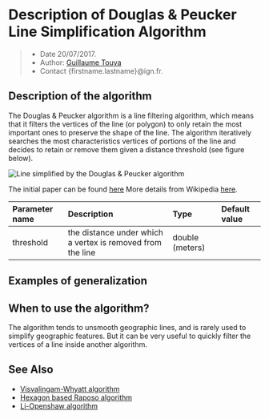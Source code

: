 # Description of Douglas & Peucker Line Simplification Algorithm

> - Date 20/07/2017.
> - Author: [Guillaume Touya][1]
> - Contact {firstname.lastname}@ign.fr.



Description of the algorithm
-------------

The Douglas & Peucker algorithm is a line filtering algorithm, which means that it filters the vertices of the line (or polygon) to only retain the most important ones to preserve the shape of the line.
The algorithm iteratively searches the most characteristics vertices of portions of the line and decides to retain or remove them given a distance threshold (see figure below).

![Line simplified by the Douglas & Peucker algorithm](/images/Douglas-Peucker_animated.gif)

The initial paper can be found [here][5]
More details from Wikipedia [here][6].

| Parameter name        | Description         				| Type 							| Default value			|
|:----------------------|:----------------------------------|:------------------------------|:--------------------------------------------------|
| threshold    | the distance under which a vertex is removed from the line 	| double (meters) 			| 								|


Examples of generalization
-------------


When to use the algorithm?
-------------
The algorithm tends to unsmooth geographic lines, and is rarely used to simplify geographic features. But it can be very useful to quickly filter the vertices of a line inside another algorithm.


See Also
-------------
- [Visvalingam-Whyatt algorithm][2]
- [Hexagon based Raposo algorithm][3]
- [Li-Openshaw algorithm][4]


[1]: http://recherche.ign.fr/labos/cogit/english/cv.php?prenom=&nom=Touya
[2]: /algorithms/line/visvalingam.md
[3]: /algorithms/line/raposo.md
[4]: /algorithms/line/li_openshaw.md
[5]: http://dx.doi.org/10.3138/FM57-6770-U75U-7727
[6]: http://dx.doi.org/10.3138/FM57-6770-U75U-7727

